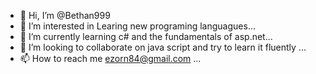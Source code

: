 - 👋 Hi, I’m @Bethan999
- 👀 I’m interested in  Learing new programing languagues...
- 🌱 I’m currently learning c# and the fundamentals of asp.net...
- 💞️ I’m looking to collaborate on java script and try to learn it fluently ...
- 📫 How to reach me ezorn84@gmail.com ...

<!---
Bethan999/Bethan999 is a ✨ special ✨ repository because its `README.md` (this file) appears on your GitHub profile.
You can click the Preview link to take a look at your changes.
--->
